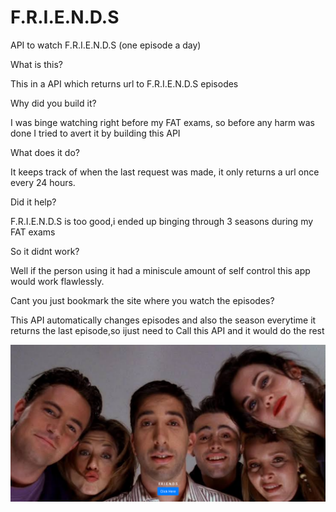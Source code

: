 # F.R.I.E.N.D.S

API to watch F.R.I.E.N.D.S (one episode a day)

What is this?

This in a API which returns url to F.R.I.E.N.D.S episodes

Why did you build it?

I was binge watching right before my FAT exams, so before any harm was done I tried to avert it by building this API

What does it do?

It keeps track of when the last request was made, it only returns a url once every 24 hours.

Did it help?

F.R.I.E.N.D.S is too good,i ended up binging through 3 seasons during my FAT exams

So it didnt work?

Well if the person using it had a miniscule amount of self control this app would work flawlessly.

Cant you just bookmark the site where you watch the episodes?

This API automatically changes episodes and also the season everytime it returns the last episode,so ijust need to
Call this API and it would do the rest

![alt text](Friends.png)
